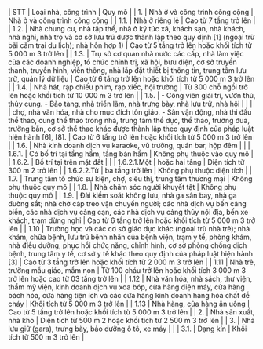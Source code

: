 | STT         | Loại nhà, công trình                                                                                                                                                                                                                                                                           | Quy mô                                                                           |
| 1.          | Nhà ở và công trình công cộng                                                                                                                                                                                                                                                                  | Nhà ở và công trình công cộng                                                    |
| 1.1.        | Nhà ở riêng lẻ                                                                                                                                                                                                                                                                                 | Cao từ 7 tầng trở lên                                                            |
| 1.2.        | Nhà chung cư, nhà tập thể, nhà ở ký túc xá, khách sạn, nhà khách, nhà nghỉ, nhà trọ và cơ sở lưu trú được thành lập theo quy định [1] (ngoại trừ bãi cắm trại du lịch); nhà hỗn hợp 1)                                                                                                         | Cao từ 5 tầng trở lên hoặc khối tích từ 5 000 m 3 trở lên                        |
| 1.3.        | Trụ sở cơ quan nhà nước các cấp, nhà làm việc của các doanh nghiệp, tổ chức chính trị, xã hội, bưu điện, cơ sở truyền thanh, truyền hình, viễn thông, nhà lắp đặt thiết bị thông tin, trung tâm lưu trữ, quản lý dữ liệu                                                                       | Cao từ 6 tầng trở lên hoặc khối tích từ 5 000 m 3 trở lên                        |
| 1.4.        | Nhà hát, rạp chiếu phim, rạp xiếc, hội trường                                                                                                                                                                                                                                                  | Từ 300 chỗ ngồi trở lên hoặc khối tích từ 10 000 m 3 trở lên                     |
| 1.5.        | - Công viên giải trí, vườn thú, thủy cung. - Bảo tàng, nhà triển lãm, nhà trưng bày, nhà lưu trữ, nhà hội                                                                                                                                                                                      |                                                                                  |
|             | chợ, nhà văn hóa, nhà cho mục đích tôn giáo. - Sân vận động, nhà thi đấu thể thao, cung thể thao trong nhà, trung tâm thể dục, thể thao, trường đua, trường bắn, cơ sở thể thao khác được thành lập theo quy định của pháp luật hiện hành [6], [8].                                            | Cao từ 6 tầng trở lên hoặc khối tích từ 5 000 m 3 trở lên                        |
| 1.6.        | Nhà kinh doanh dịch vụ karaoke, vũ trường, quán bar, hộp đêm                                                                                                                                                                                                                                   |                                                                                  |
| 1.6.1.      | Có bố trí tại tầng hầm, tầng bán hầm                                                                                                                                                                                                                                                           | Không phụ thuộc vào quy mô                                                       |
| 1.6.2.      | Bố trí tại trên mặt đất                                                                                                                                                                                                                                                                        |                                                                                  |
| 1.6.2.1.Một | hoặc hai tầng                                                                                                                                                                                                                                                                                  | Diện tích từ 300 m 2 trở lên                                                     |
| 1.6.2.2.Từ  | ba tầng trở lên                                                                                                                                                                                                                                                                                | Không phụ thuộc diện tích                                                        |
| 1.7.        | Trung tâm tổ chức sự kiện, chợ, siêu thị, trung tâm thương mại                                                                                                                                                                                                                                 | Không phụ thuộc quy mô                                                           |
| 1.8.        | Nhà chăm sóc người khuyết tật                                                                                                                                                                                                                                                                  | Không phụ thuộc quy mô                                                           |
| 1.9.        | Đài kiểm soát không lưu, nhà ga sân bay, nhà ga đường sắt; nhà chờ cáp treo vận chuyển người; các nhà dịch vụ bến cảng biển, các nhà dịch vụ cảng cạn, các nhà dịch vụ cảng thủy nội địa, bến xe khách, trạm dừng nghỉ                                                                         | Cao từ 6 tầng trở lên hoặc khối tích từ 5 000 m 3 trở lên                        |
| 1.10        | Trường học và các cơ sở giáo dục khác (ngoại trừ nhà trẻ); nhà khám, chữa bệnh, lưu trú bệnh nhân của bệnh viện, trạm y tế, phòng khám, nhà điều dưỡng, phục hồi chức năng, chỉnh hình, cơ sở phòng chống dịch bệnh, trung tâm y tế, cơ sở y tế khác theo quy định của pháp luật hiện hành [3] | Cao từ 3 tầng trở lên hoặc khối tích từ 2 000 m 3 trở lên                        |
| 1.11        | Nhà trẻ, trường mẫu giáo, mầm non                                                                                                                                                                                                                                                              | Từ 100 cháu trở lên hoặc khối tích 3 000 m 3 trở lên hoặc cao từ 03 tầng trở lên |
| 1.12        | Nhà văn hóa, nhà sách, thư viện, thẩm mỹ viện, kinh doanh dịch vụ xoa bóp, cửa hàng điện máy, cửa hàng bách hóa, cửa hàng tiện ích và các cửa hàng kinh doanh hàng hóa chất dễ cháy                                                                                                            | Khối tích từ 5 000 m 3 trở lên                                                   |
| 1.13        | Nhà hàng, cửa hàng ăn uống                                                                                                                                                                                                                                                                     | Cao từ 5 tầng trở lên hoặc khối tích từ 5 000 m 3 trở lên                        |
| 2.          | Nhà sản xuất, nhà kho                                                                                                                                                                                                                                                                          | Diện tích từ 500 m 2 hoặc khối tích từ 2 500 m 3 trở lên                         |
| 3.          | Nhà lưu giữ (gara), trưng bày, bảo dưỡng ô tô, xe máy                                                                                                                                                                                                                                          |                                                                                  |
| 3.1.        | Dạng kín                                                                                                                                                                                                                                                                                       | Khối tích từ 500 m 3 trở lên                                                     |